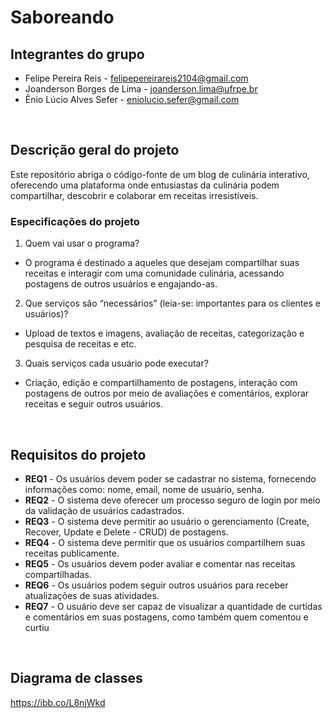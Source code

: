 # Saboreando

## Integrantes do grupo 
 * Felipe Pereira Reis - felipepereirareis2104@gmail.com
 * Joanderson Borges de Lima - joanderson.lima@ufrpe.br
 * Ênio Lúcio Alves Sefer - eniolucio.sefer@gmail.com
<br>

## Descrição geral do projeto 
Este repositório abriga o código-fonte de um blog de culinária interativo, oferecendo uma plataforma onde entusiastas da culinária podem compartilhar, descobrir e colaborar em receitas irresistíveis.

### Especificações do projeto
 1. Quem vai usar o programa?
  * O programa é destinado a aqueles que desejam compartilhar suas receitas e interagir com uma comunidade culinária, acessando postagens de outros usuários e engajando-as.

 2. Que serviços são “necessários” (leia-se: importantes para os clientes e usuários)?
  * Upload de textos e imagens, avaliação de receitas, categorização e pesquisa de receitas e etc. 

 3. Quais serviços cada usuário pode executar?
  * Criação, edição e compartilhamento de postagens, interação com postagens de outros por meio de avaliações e comentários, explorar receitas e seguir outros usuários.

<br>

## Requisitos do projeto
 * **REQ1** - Os usuários devem poder se cadastrar no sistema, fornecendo informações como: nome, email, nome de usuário, senha.
 * **REQ2** - O sistema deve oferecer um processo seguro de login por meio da validação de usuários cadastrados.
 * **REQ3** - O sistema deve permitir ao usuário o gerenciamento (Create, Recover, Update e Delete - CRUD) de postagens.
 * **REQ4** - O sistema deve permitir que os usuários compartilhem suas receitas publicamente.
 * **REQ5** - Os usuários devem poder avaliar e comentar nas receitas compartilhadas.
 * **REQ6** - Os usuários podem seguir outros usuários para receber atualizações de suas atividades.
* **REQ7** - O usuário deve ser capaz de visualizar a quantidade de curtidas e comentários em suas postagens, como também quem comentou e curtiu

<br>

## Diagrama de classes
https://ibb.co/L8njWkd
